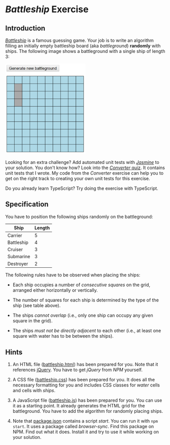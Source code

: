 # *Battleship* Exercise


## Introduction

[*Battleship*](https://en.wikipedia.org/wiki/Battleship_(game)) is a famous guessing game. Your job is to write an algorithm filling an initially empty battleship board (aka *battleground*) **randomly** with ships. The following image shows a battleground with a single ship of length 3:

<img src='images/battleground-with-one-ship.png' alt='Battleground with ship' width='50%' />

Looking for an extra challenge? Add automated unit tests with [*Jasmine*](https://jasmine.github.io/) to your solution. You don't know how? Look into the [*Converter* quiz](https://github.com/rstropek/ts-angular-workshop/tree/master/node-fundamentals/9030-converter). It contains unit tests that I wrote. My code from the *Converter* exercise can help you to get on the right track to creating your own unit tests for this exercise.

Do you already learn TypeScript? Try doing the exercise with TypeScript.


## Specification

You have to position the following ships randomly on the battleground:

| Ship       | Length |
|------------|--------|
| Carrier    | 5      |
| Battleship | 4      |
| Cruiser    | 3      |
| Submarine  | 3      |
| Destroyer  | 2      |

The following rules have to be observed when placing the ships:

* Each ship occupies a number of *consecutive squares* on the grid, arranged either horizontally or vertically.

* The number of squares for each ship is determined by the type of the ship (see table above).

* The ships *cannot overlap* (i.e., only one ship can occupy any given square in the grid). 

* The ships *must not be directly adjacent* to each other (i.e., at least one square with water has to be between the ships).


## Hints

1. An HTML file ([battleship.html](battleship.html)) has been prepared for you. Note that it references [jQuery](http://jquery.com/). You have to get *jQuery* from *NPM* yourself.

1. A CSS file ([battleship.css](battleship.css)) has been prepared for you. It does all the necessary formatting for you and includes CSS classes for *water* cells and cells with *ships*.

1. A JavaScript file ([battleship.js](battleship.js)) has been prepared for you. You can use it as a starting point. It already generates the HTML grid for the battleground. You have to add the algorithm for randomly placing ships.

1. Note that [package.json](package.json) contains a script *start*. You can run it with `npm start`. It uses a package called *browser-sync*. Find this package on NPM. Find out what it does. Install it and try to use it while working on your solution.
